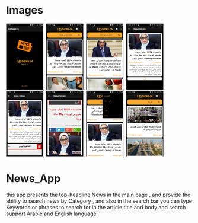 # Images
<img src = "Images/1.jpg" width ="100" heigh = "300">,
<img src = "Images/2.jpg" width ="100" heigh = "300">,
<img src = "Images/3.jpg" width ="100" heigh = "300">,
<img src = "Images/4.jpg" width ="100" heigh = "300">,
<img src = "Images/5.jpg" width ="100" heigh = "300">,
<img src = "Images/6.jpg" width ="100" heigh = "300">,
<img src = "Images/7.jpg" width ="100" heigh = "300">,
<img src = "Images/8.jpg" width ="100" heigh = "300">










# News_App
this app presents the top-headline News in the main page , and provide the ability to search news by Category , and also in the search bar you can type Keywords or phrases to search for in the article title and body and search support Arabic and English language 

